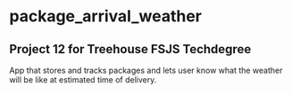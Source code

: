 # package_arrival_weather

## Project 12 for Treehouse FSJS Techdegree

App that stores and tracks packages and lets user know what the weather will be like at estimated time of delivery.